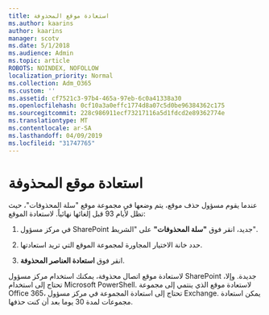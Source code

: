 ```yaml
---
title: استعادة موقع المحذوفة
ms.author: kaarins
author: kaarins
manager: scotv
ms.date: 5/1/2018
ms.audience: Admin
ms.topic: article
ROBOTS: NOINDEX, NOFOLLOW
localization_priority: Normal
ms.collection: Adm_O365
ms.custom: ''
ms.assetid: cf7521c3-97b4-465a-97eb-6c0a41338a30
ms.openlocfilehash: 0cf10a3a0effc1774d8a07c5d0be96384362c175
ms.sourcegitcommit: 228c986911ecf73217116a5d1fdcd2e89362774e
ms.translationtype: MT
ms.contentlocale: ar-SA
ms.lasthandoff: 04/09/2019
ms.locfileid: "31747765"
---
```

# <a name="restore-a-deleted-site"></a>استعادة موقع المحذوفة

عندما يقوم مسؤول حذف موقع، يتم وضعها في مجموعة موقع "سلة المحذوفات"، حيث تظل لأيام 93 قبل إلغائها نهائياً. لاستعادة الموقع:
  
1. في مركز مسؤول SharePoint جديد، انقر فوق **"سلة المحذوفات"** على "الشريط". 
    
2. حدد خانة الاختيار المجاورة لمجموعة الموقع التي تريد استعادتها.
    
3. انقر فوق **استعادة العناصر المحذوفة**.
    
لاستعادة موقع اتصال محذوفة، يمكنك استخدام مركز مسؤول SharePoint جديدة. وإلا، تحتاج إلى استخدام Microsoft PowerShell. لاستعادة موقع الذي ينتمي إلى مجموعة Office 365، تحتاج إلى استعادة المجموعة في مركز مسؤول Exchange. يمكن استعادة مجموعات لمدة 30 يوما بعد أن كنت حذفها.
  

